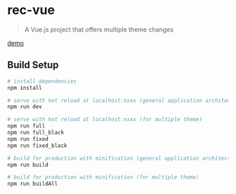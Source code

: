 # rec-vue

> A Vue.js project that offers multiple theme changes

[demo](https://weijiaojhao.github.io/rec-vue/dist/index.html#/)

## Build Setup

``` bash
# install dependencies
npm install

# serve with hot reload at localhost:xxxx (general application architecture)
npm run dev

# serve with hot reload at localhost:xxxx (for multiple theme)
npm run full
npm run full_black
npm run fixed
npm run fixed_black

# build for production with minification (general application architecture)
npm run build

# build for production with minification (for multiple theme)
npm run buildAll
```
